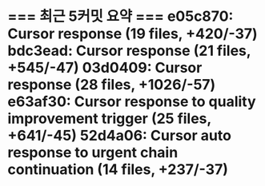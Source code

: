=== 최근 5커밋 요약 ===
e05c870: Cursor response (19 files, +420/-37)
bdc3ead: Cursor response (21 files, +545/-47)
03d0409: Cursor response (28 files, +1026/-57)
e63af30: Cursor response to quality improvement trigger (25 files, +641/-45)
52d4a06: Cursor auto response to urgent chain continuation (14 files, +237/-37)
=======================

